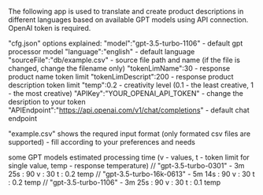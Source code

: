 The following app is used to  translate and create product descriptions in different languages based on available GPT models using API connection.
OpenAI token is required.

"cfg.json" options explained:
	"model":"gpt-3.5-turbo-1106" - default gpt processor model
	"language":"english" - default language
	"sourceFile":"db/example.csv" - source file path and name (if the file is changed, change the filename only)
	"tokenLimName":30 - response product name token limit
	"tokenLimDescript":200 - response product description token limit
	"temp":0.2 - creativity level (0.1 - the least creative, 1 - the most creative)
	"APIKey":"YOUR_OPENAI_API_TOKEN" - change the desription to your token
	"APIEndpoint":"https://api.openai.com/v1/chat/completions" - default chat endpoint

"example.csv" shows the requred input format (only formated csv files are supported) - fill according to your preferences and needs

some GPT models estimated processing time (v - values, t - token limit for single value, temp - response temperature)
	// "gpt-3.5-turbo-0301" - 3m 25s : 90 v : 30 t : 0.2 temp
	// "gpt-3.5-turbo-16k-0613" - 5m 14s : 90 v : 30 t : 0.2 temp
	// "gpt-3.5-turbo-1106" - 3m 25s : 90 v : 30 t : 0.1 temp
